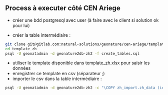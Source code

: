 ## Process à executer côté CEN Ariege

- créer une bdd postgresql avec user
  (à faire avec le client si solution ok pour lui)

- créer la table intermédiaire :

```bash
git clone git@gitlab.com:natural-solutions/geonature/cen-ariege/template_import_zh/template_zh.git
cd template_zh
psql -U geonatadmin -d geonature2db-zh2 -f create_tables.sql
```

- utiliser le template disponible dans template_zh.xlsx pour saisir les données
- enregistrer ce template en csv (séparateur ;)
- importer le csv dans la table intermédiaire :

```bash
psql -U geonatadmin -d geonature2db-zh2 -c "\COPY zh_import.zh_data (id_digitizer, zh_uuid, main_name, id_org_op, geom, ids_crit_delim, id_sdage, field_create_date, field_obs, lb_code_cb) FROM 'test_import_zh.csv' DELIMITER ';' CSV HEADER;"
```

